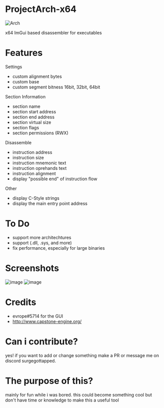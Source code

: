 # ProjectArch-x64
![Arch](https://github.com/SurgeGotTappedAgain/Arch-x64/assets/80023326/bf7d8bb1-4b41-42c0-98b9-d497131b0cf4)

x64 ImGui based disassembler for executables

# Features
Settings
- custom alignment bytes
- custom base
- custom segment bitness 16bit, 32bit, 64bit

Section Information
- section name
- section start address
- section end address
- section virtual size
- section flags
- section permissions (RWX)

Disassemble
- instruction address
- instruction size
- instruction mnemonic text
- instruction oprehands text
- instruction alignment
- display "possible end" of instruction flow

Other
- display C-Style strings
- display the main entry point address

# To Do
- support more architechtures
- support (.dll, .sys, and more)
- fix performance, especially for large binaries

# Screenshots
![image](https://github.com/SurgeGotTappedAgain/Arch-x64/assets/80023326/16aad2dd-3ad7-4942-ae0d-0da264d5a8d5)
![image](https://github.com/SurgeGotTappedAgain/Arch-x64/assets/80023326/d51832f7-b4b3-422b-8172-ac16c37bfcc2)

# Credits
- evrope#5714 for the GUI
- http://www.capstone-engine.org/

# Can i contribute?
yes! if you want to add or change something make a PR or message me on discord surgegottapped.

# The purpose of this?
mainly for fun while i was bored. this could become something cool but don't have time or knowledge to make this a useful tool
